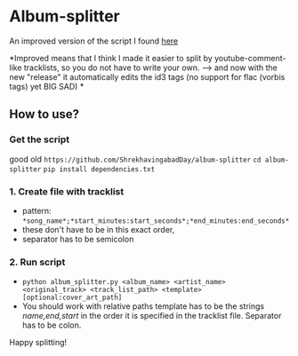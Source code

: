 # Album-splitter

An improved version of the script I found [here](https://unix.stackexchange.com/questions/280767/how-do-i-split-an-audio-file-into-multiple)

*Improved means that I think I made it easier to split by youtube-comment-like tracklists, so you do not have to write your own.
--> and now with the new "release" it automatically edits the id3 tags (no support for flac (vorbis tags) yet BIG SAD) *

## How to use?

### Get the script
good old `https://github.com/ShrekhavingabadDay/album-splitter`
`cd album-splitter`
`pip install dependencies.txt`

### 1. Create file with tracklist
* pattern: `*song_name*;*start_minutes:start_seconds*;*end_minutes:end_seconds*`
* these don't have to be in this exact order, 
* separator has to be semicolon
### 2. Run script
* `python album_splitter.py <album_name> <artist_name> <original_track> <track_list_path> <template> [optional:cover_art_path]`
* You should work with relative paths
template has to be the strings *name,end,start* in the order it is specified in the tracklist file. Separator has to be colon.
  
Happy splitting!

